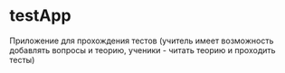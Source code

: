 # testApp
Приложение для прохождения тестов (учитель имеет возможность добавлять вопросы и теорию, ученики - читать теорию и проходить тесты)
